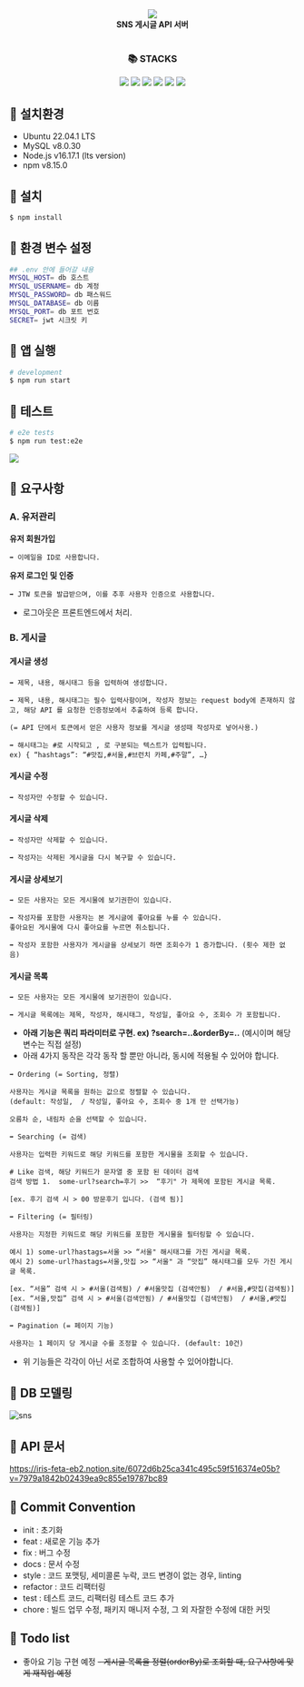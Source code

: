 <div align=center>
<img src="https://capsule-render.vercel.app/api?type=waving&color=auto&height=250&section=header&text=🧩SNS%20게시글%20API%20서버🧩&fontSize=45" />
  </br>
  <b id=content>SNS 게시글 API 서버</b>
  </br></br>
  <h3>📚 STACKS</h3>
  <img src="https://img.shields.io/badge/NestJS-E0234E?style=for-the-badge&logo=NestJS&logoColor=white">
  <img src="https://img.shields.io/badge/TypeScript-3178C6?style=for-the-badge&logo=TypeScript&logoColor=white">
  <img src="https://img.shields.io/badge/Jest-C21325?style=for-the-badge&logo=Jest&logoColor=white">
  <img src="https://img.shields.io/badge/MySQL-4479A1?style=for-the-badge&logo=MySQL&logoColor=white">
  <img src="https://img.shields.io/badge/Sequelize-52B0E7?style=for-the-badge&logo=Sequelize&logoColor=white">
  <img src="https://img.shields.io/badge/.ENV-ECD53F?style=for-the-badge&logo=.ENV&logoColor=white">
</div>

## 📌 설치환경

- Ubuntu 22.04.1 LTS
- MySQL v8.0.30
- Node.js v16.17.1 (lts version)
- npm v8.15.0

## 📌 설치

```bash
$ npm install
```

## 📌 환경 변수 설정

```bash
## .env 안에 들어갈 내용
MYSQL_HOST= db 호스트
MYSQL_USERNAME= db 계정
MYSQL_PASSWORD= db 패스워드
MYSQL_DATABASE= db 이름
MYSQL_PORT= db 포트 번호
SECRET= jwt 시크릿 키
```

## 📌 앱 실행

```bash
# development
$ npm run start
```

## 📌 테스트

```bash
# e2e tests
$ npm run test:e2e
```

<img src="https://user-images.githubusercontent.com/92367032/195327860-b11cc578-1b72-48e8-88ac-09850934069f.png"/>
<br/>

## 📌 요구사항

### A. 유저관리

**유저 회원가입**

```
➡️ 이메일을 ID로 사용합니다.
```

**유저 로그인 및 인증**

```
➡️ JTW 토큰을 발급받으며, 이를 추후 사용자 인증으로 사용합니다.
```

- 로그아웃은 프론트엔드에서 처리.

### B. 게시글

#### 게시글 생성

```
➡️ 제목, 내용, 해시태그 등을 입력하여 생성합니다.
```

```
➡️ 제목, 내용, 해시태그는 필수 입력사항이며, 작성자 정보는 request body에 존재하지 않고, 해당 API 를 요청한 인증정보에서 추출하여 등록 합니다.

(= API 단에서 토큰에서 얻은 사용자 정보를 게시글 생성때 작성자로 넣어사용.)
```

```
➡️ 해시태그는 #로 시작되고 , 로 구분되는 텍스트가 입력됩니다.
ex) { “hashtags”: “#맛집,#서울,#브런치 카페,#주말”, …}
```

#### 게시글 수정

```
➡️ 작성자만 수정할 수 있습니다.
```

#### 게시글 삭제

```
➡️ 작성자만 삭제할 수 있습니다.
```

```
➡️ 작성자는 삭제된 게시글을 다시 복구할 수 있습니다.
```

#### 게시글 상세보기

```
➡️ 모든 사용자는 모든 게시물에 보기권한이 있습니다.
```

```
➡️ 작성자를 포함한 사용자는 본 게시글에 좋아요를 누를 수 있습니다.
좋아요된 게시물에 다시 좋아요를 누르면 취소됩니다.
```

```
➡️ 작성자 포함한 사용자가 게시글을 상세보기 하면 조회수가 1 증가합니다. (횟수 제한 없음)
```

#### 게시글 목록

```
➡️ 모든 사용자는 모든 게시물에 보기권한이 있습니다.
```

```
➡️ 게시글 목록에는 제목, 작성자, 해시태그, 작성일, 좋아요 수, 조회수 가 포함됩니다.
```

- **아래 기능은 쿼리 파라미터로 구현. ex) ?search=..&orderBy=..** (예시이며 해당 변수는 직접 설정)
- 아래 4가지 동작은 각각 동작 할 뿐만 아니라, 동시에 적용될 수 있어야 합니다.

```
➡️ Ordering (= Sorting, 정렬)

사용자는 게시글 목록을 원하는 값으로 정렬할 수 있습니다.
(default: 작성일,  / 작성일, 좋아요 수, 조회수 중 1개 만 선택가능)

오름차 순, 내림차 순을 선택할 수 있습니다.
```

```
➡️ Searching (= 검색)

사용자는 입력한 키워드로 해당 키워드를 포함한 게시물을 조회할 수 있습니다.

# Like 검색, 해당 키워드가 문자열 중 포함 된 데이터 검색
검색 방법 1.  some-url?search=후기 >>  “후기" 가 제목에 포함된 게시글 목록.

[ex. 후기 검색 시 > 00 방문후기 입니다. (검색 됨)]
```

```
➡️ Filtering (= 필터링)

사용자는 지정한 키워드로 해당 키워드를 포함한 게시물을 필터링할 수 있습니다.

예시 1) some-url?hastags=서울 >> “서울" 해시태그를 가진 게시글 목록.
예시 2) some-url?hastags=서울,맛집 >> “서울" 과 “맛집” 해시태그를 모두 가진 게시글 목록.

[ex. “서울” 검색 시 > #서울(검색됨) / #서울맛집 (검색안됨)  / #서울,#맛집(검색됨)]
[ex. “서울,맛집” 검색 시 > #서울(검색안됨) / #서울맛집 (검색안됨)  / #서울,#맛집(검색됨)]
```

```
➡️ Pagination (= 페이지 기능)

사용자는 1 페이지 당 게시글 수를 조정할 수 있습니다. (default: 10건)
```

- 위 기능들은 각각이 아닌 서로 조합하여 사용할 수 있어야합니다.

## 📌 DB 모델링

![sns](https://user-images.githubusercontent.com/92367032/193233335-e4561980-1870-40af-a6b8-ea5c8db223b1.png)

## 📌 API 문서

https://iris-feta-eb2.notion.site/6072d6b25ca341c495c59f516374e05b?v=7979a1842b02439ea9c855e19787bc89

## 📌 Commit Convention

- init : 초기화
- feat : 새로운 기능 추가
- fix : 버그 수정
- docs : 문서 수정
- style : 코드 포맷팅, 세미콜론 누락, 코드 변경이 없는 경우, linting
- refactor : 코드 리팩터링
- test : 테스트 코드, 리팩터링 테스트 코드 추가
- chore : 빌드 업무 수정, 패키지 매니저 수정, 그 외 자잘한 수정에 대한 커밋

## 📌 Todo list

- 좋아요 기능 구현 예정
  ~~- 게시글 목록을 정렬(orderBy)로 조회할 때, 요구사항에 맞게 재작업 예정~~

